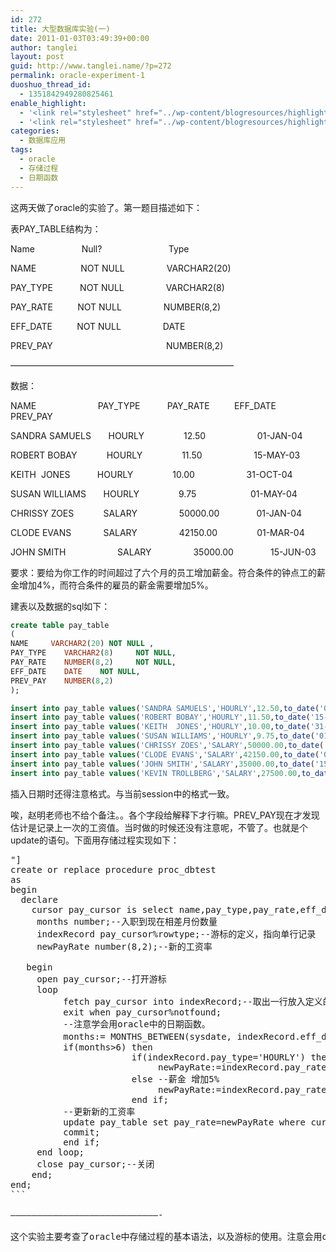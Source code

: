 ```yaml
---
id: 272
title: 大型数据库实验(一)
date: 2011-01-03T03:49:39+00:00
author: tanglei
layout: post
guid: http://www.tanglei.name/?p=272
permalink: oracle-experiment-1
duoshuo_thread_id:
  - 1351842949280825461
enable_highlight:
  - '<link rel="stylesheet" href="../wp-content/blogresources/highlightconfig/highlight.default.min.css"><script src="../wp-content/blogresources/highlightconfig/jquery-2.1.4.min.js"></script><script src="../wp-content/blogresources/highlightconfig/enable_highlight.js"></script>'
  - '<link rel="stylesheet" href="../wp-content/blogresources/highlightconfig/highlight.default.min.css"><script src="../wp-content/blogresources/highlightconfig/jquery-2.1.4.min.js"></script><script src="../wp-content/blogresources/highlightconfig/enable_highlight.js"></script>'
categories:
  - 数据库应用
tags:
  - oracle
  - 存储过程
  - 日期函数
---
```

这两天做了oracle的实验了。第一题目描述如下：

表PAY_TABLE结构为：

Name                   Null?                           Type

NAME                  NOT NULL                 VARCHAR2(20)

PAY_TYPE           NOT NULL                 VARCHAR2(8)

PAY_RATE          NOT NULL                 NUMBER(8,2)

EFF_DATE          NOT NULL                 DATE

PREV_PAY                                              NUMBER(8,2)

&#8212;&#8212;&#8212;&#8212;&#8212;&#8212;&#8212;&#8212;&#8212;&#8212;&#8212;&#8212;&#8212;&#8212;&#8212;&#8212;&#8212;&#8212;&#8212;&#8212;&#8212;&#8212;&#8212;&#8212;&#8212;&#8211;

数据：

NAME                         PAY\_TYPE           PAY\_RATE          EFF\_DATE          PREV\_PAY

SANDRA SAMUELS       HOURLY                12.50                     01-JAN-04

ROBERT BOBAY            HOURLY                11.50                     15-MAY-03

KEITH  JONES           HOURLY                10.00                     31-OCT-04

SUSAN WILLIAMS       HOURLY                9.75                      01-MAY-04

CHRISSY ZOES            SALARY                 50000.00               01-JAN-04

CLODE EVANS             SALARY                 42150.00                01-MAR-04

JOHN SMITH                     SALARY                 35000.00               15-JUN-03

要求：要给为你工作的时间超过了六个月的员工增加薪金。符合条件的钟点工的薪金增加4%，而符合条件的雇员的薪金需要增加5%。
  
建表以及数据的sql如下：

```sql
create table pay_table
(
NAME	 VARCHAR2(20) NOT NULL ,
PAY_TYPE	VARCHAR2(8) 	NOT NULL,
PAY_RATE	NUMBER(8,2) 	NOT NULL,
EFF_DATE	DATE 	NOT NULL,
PREV_PAY	NUMBER(8,2)
);

insert into pay_table values('SANDRA SAMUELS','HOURLY',12.50,to_date('01-01-04','DD-MM-YY'),null);
insert into pay_table values('ROBERT BOBAY','HOURLY',11.50,to_date('15-03-03','DD-MM-YY'),null);
insert into pay_table values('KEITH  JONES','HOURLY',10.00,to_date('31-10-04','DD-MM-YY'),null);
insert into pay_table values('SUSAN WILLIAMS','HOURLY',9.75,to_date('01-05-04','DD-MM-YY'),null);
insert into pay_table values('CHRISSY ZOES','SALARY',50000.00,to_date('01-01-04','DD-MM-YY'),null);
insert into pay_table values('CLODE EVANS','SALARY',42150.00,to_date('01-03-04','DD-MM-YY'),null);
insert into pay_table values('JOHN SMITH','SALARY',35000.00,to_date('15-06-03','DD-MM-YY'),null);
insert into pay_table values('KEVIN TROLLBERG','SALARY',27500.00,to_date('15-06-03','DD-MM-YY'),null);
```

插入日期时还得注意格式。与当前session中的格式一致。
  
<!--more-->唉，赵明老师也不给个备注。。各个字段给解释下才行嘛。PREV_PAY现在才发现估计是记录上一次的工资值。当时做的时候还没有注意呢，不管了。也就是个update的语句。下面用存储过程实现如下：

<pre><cc class="sql" lines="620">"]
create or replace procedure proc_dbtest
as
begin
  declare
    cursor pay_cursor is select name,pay_type,pay_rate,eff_date from pay_table;
     months number;--入职到现在相差月份数量
     indexRecord pay_cursor%rowtype;--游标的定义，指向单行记录
     newPayRate number(8,2);--新的工资率

   begin
     open pay_cursor;--打开游标
     loop
          fetch pay_cursor into indexRecord;--取出一行放入定义的indexRecord中
          exit when pay_cursor%notfound;
          --注意学会用oracle中的日期函数。
          months:= MONTHS_BETWEEN(sysdate, indexRecord.eff_date);--返回当前日期和记录中的日期相差的月份数量
          if(months>6) then
                       if(indexRecord.pay_type='HOURLY') then
                            newPayRate:=indexRecord.pay_rate*1.04;
                       else --薪金 增加5%
                            newPayRate:=indexRecord.pay_rate*1.05;
                       end if;
          --更新新的工资率 
          update pay_table set pay_rate=newPayRate where current of pay_cursor;
          commit;
          end if;
     end loop;
     close pay_cursor;--关闭
    end;
end;
```

&#8212;&#8212;&#8212;&#8212;&#8212;&#8212;&#8212;&#8212;&#8212;&#8212;&#8212;&#8212;&#8212;&#8212;&#8212;&#8212;&#8212;&#8212;&#8212;&#8212;&#8212;&#8212;&#8212;&#8212;&#8212;&#8212;&#8212;&#8212;-
  
这个实验主要考查了oracle中存储过程的基本语法，以及游标的使用。注意会用oracle中的日期函数。用好了日期函数，可以节约很大的逻辑。
